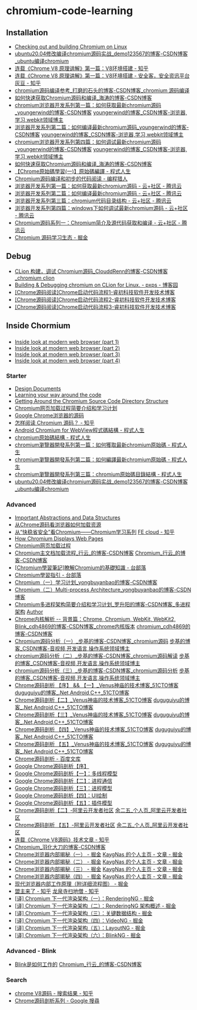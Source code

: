 # chromium-code-learning


## Installation
- [Checking out and building Chromium on Linux](https://chromium.googlesource.com/chromium/src/+/main/docs/linux/build_instructions.md)
- [ubuntu20.04修改编译chromium源码实战_demo123567的博客-CSDN博客_ubuntu编译chromium](https://blog.csdn.net/xielinrui123/article/details/108790541)
- [连载《Chrome V8 原理讲解》第一篇：V8环境搭建 - 知乎](https://zhuanlan.zhihu.com/p/433867394)
- [连载《Chrome V8 原理讲解》第一篇：V8环境搭建 - 安全客，安全资讯平台](https://www.anquanke.com/post/id/253048) [灰豆 - 知乎](https://www.zhihu.com/people/v8blink)
- [chromium源码编译参考_打磨的石头的博客-CSDN博客_chromium 源码编译](https://blog.csdn.net/weixin_43923422/article/details/122681501)
- [如何快速获取Chromium源码和编译_海涛的博客-CSDN博客](https://blog.csdn.net/Mymain/article/details/45399025)
- [chromium浏览器开发系列第一篇：如何获取最新chromium源码_youngerwind的博客-CSDN博客](https://blog.csdn.net/ghost045/article/details/84708494) [youngerwind的博客_CSDN博客-浏览器,学习,webkit领域博主](https://blog.csdn.net/ghost045)
- [浏览器开发系列第二篇：如何编译最新chromium源码_youngerwind的博客-CSDN博客](https://blog.csdn.net/ghost045/article/details/44860113) [youngerwind的博客_CSDN博客-浏览器,学习,webkit领域博主](https://blog.csdn.net/ghost045)
- [chromium浏览器开发系列第四篇：如何调试最新chromium源码_youngerwind的博客-CSDN博客](https://blog.csdn.net/ghost045/article/details/45218739) [youngerwind的博客_CSDN博客-浏览器,学习,webkit领域博主](https://blog.csdn.net/ghost045)
- [如何快速获取Chromium源码和编译_海涛的博客-CSDN博客](https://blog.csdn.net/Mymain/article/details/45399025)
- [【Chrome原始碼學習(一)】原始碼編譯 - 程式人生](https://www.796t.com/p/362182.html)
- [Chromium源码编译和初步的代码阅读 - 编程猎人](https://www.programminghunter.com/article/33621228399/)
- [浏览器开发系列第一篇：如何获取最新chromium源码 - 云+社区 - 腾讯云](https://cloud.tencent.com/developer/article/1057249)
- [浏览器开发系列第二篇：如何编译最新chromium源码 - 云+社区 - 腾讯云](https://cloud.tencent.com/developer/article/1057293)
- [浏览器开发系列第三篇：chromium代码目录结构 - 云+社区 - 腾讯云](https://cloud.tencent.com/developer/article/1057269)
- [浏览器开发系列第四篇：windows下如何调试最新chromium源码 - 云+社区 - 腾讯云](https://cloud.tencent.com/developer/article/1057325)
- [Chromium源码系列一：Chromium简介及源代码获取和编译 - 云+社区 - 腾讯云](https://cloud.tencent.com/developer/article/1329229)
- [Chromium 源码学习生态 - 掘金](https://juejin.cn/post/6939476689273487373)


## Debug
- [CLion 构建，调试 Chromium源码_ClouddRenn的博客-CSDN博客_chromium clion](https://cloudren.blog.csdn.net/article/details/114371735)
- [Building & Debugging chromium on CLion for Linux. - pxps - 博客园](https://www.cnblogs.com/axts/p/12914474.html)
- [[Chrome源码阅读]Chrome启动代码流程1-睿初科技软件开发技术博客](https://brionas.github.io/2013/05/16/chrome-code-launch-procedure/)
- [[Chrome源码阅读]Chrome启动代码流程2-睿初科技软件开发技术博客](https://brionas.github.io/2013/05/16/chrome-code-launch-procedure-2/)
- [[Chrome源码阅读]Chrome启动代码流程3-睿初科技软件开发技术博客](https://brionas.github.io/2013/05/16/chrome-code-launch-procedure-3/)


## Inside Chormium


###
- [Inside look at modern web browser (part 1)](https://developer.chrome.com/blog/inside-browser-part1/)
- [Inside look at modern web browser (part 2)](https://developer.chrome.com/blog/inside-browser-part2/)
- [Inside look at modern web browser (part 3)](https://developer.chrome.com/blog/inside-browser-part3/)
- [Inside look at modern web browser (part 4)](https://developer.chrome.com/blog/inside-browser-part4/)


### Starter
- [Design Documents](https://www.chromium.org/developers/design-documents/)
- [Learning your way around the code](https://www.chromium.org/developers/learning-your-way-around-the-code/)
- [Getting Around the Chromium Source Code Directory Structure](https://www.chromium.org/developers/how-tos/getting-around-the-chrome-source-code/)
- [Chromium网页加载过程简要介绍和学习计划](https://blog.51cto.com/u_15127639/4536540)
- [Google Chrome浏览器的源码](https://zhuanlan.zhihu.com/p/228734855)
- [怎样阅读 Chromium 源码？ - 知乎](https://www.zhihu.com/question/306408034)
- [Android Chromium for WebView程式碼結構 - 程式人生](https://www.796t.com/p/99118.html)
- [chromium原始碼結構 - 程式人生](https://www.796t.com/content/1546607898.html)
- [chromium瀏覽器開發系列第一篇：如何獲取最新chromium原始碼 - 程式人生](https://www.796t.com/content/1549590664.html)
- [chromium瀏覽器開發系列第二篇：如何編譯最新chromium原始碼 - 程式人生](https://www.796t.com/content/1550516779.html)
- [chromium瀏覽器開發系列第三篇：chromium原始碼目錄結構 - 程式人生](https://www.796t.com/p/697462.html)
- [ubuntu20.04修改编译chromium源码实战_demo123567的博客-CSDN博客_ubuntu编译chromium](https://chaojilaji.blog.csdn.net/article/details/108790541)


### Advanced
- [Important Abstractions and Data Structures](https://www.chromium.org/developers/coding-style/important-abstractions-and-data-structures/)
- [从Chrome源码看浏览器如何加载资源](https://zhuanlan.zhihu.com/p/30558018)
- [从“快稳省安全”看Chromium——Chromium学习系列](https://zhuanlan.zhihu.com/p/58518107) [FE cloud - 知乎](https://www.zhihu.com/column/fecloud)
- [How Chromium Displays Web Pages](https://www.chromium.org/developers/design-documents/displaying-a-web-page-in-chrome/)
- [Chromium网页加载过程](https://wishfly.blog.csdn.net/article/details/83660995)
- [Chromium主文档加载流程_行云_的博客-CSDN博客](https://blog.csdn.net/wy5761/article/details/45555813) [Chromium_行云_的博客-CSDN博客](https://blog.csdn.net/wy5761/category_2917571.html)
- [[Chromium學習筆記]瞭解Chromium的基礎知識 - 台部落](https://www.twblogs.net/a/5b8117132b71772165aaf442)
- [Chromium學習指引 - 台部落](https://www.twblogs.net/a/5b80aea42b71772165a8b3cb)
- [Chromium（一）学习计划_yongbuyanbao的博客-CSDN博客](https://blog.csdn.net/yongbuyanbao/article/details/79263605)
- [Chromium（二）Multi-process Architecture_yongbuyanbao的博客-CSDN博客](https://blog.csdn.net/yongbuyanbao/article/details/79273241)
- [Chromium多进程架构简要介绍和学习计划_罗升阳的博客-CSDN博客_多进程架构](https://blog.csdn.net/Luoshengyang/article/details/47364477) [Author](https://blog.csdn.net/Luoshengyang?type=blog)
- [Chrome内核解析 -- 背景篇：Chrome, Chromium, WebKit, WebKit2, Blink_cdh4869的博客-CSDN博客_chrome内核版本](https://blog.csdn.net/YxiaoqiR/article/details/78318546) [chromium_cdh4869的博客-CSDN博客](https://blog.csdn.net/yxiaoqir/category_7243161.html)
- [Chromium源码分析（一）_步基的博客-CSDN博客_chromium源码](https://blog.csdn.net/wangbuji/article/details/121328748) [步基的博客_CSDN博客-音视频,开发语言,操作系统领域博主](https://blog.csdn.net/wangbuji?type=blog)
- [chromium源码分析（二）_步基的博客-CSDN博客_chromium源码解读](https://blog.csdn.net/wangbuji/article/details/121329794) [步基的博客_CSDN博客-音视频,开发语言,操作系统领域博主](https://blog.csdn.net/wangbuji?type=blog)
- [chromium源码分析（三）_步基的博客-CSDN博客_chromium源码分析](https://blog.csdn.net/wangbuji/article/details/121331189) [步基的博客_CSDN博客-音视频,开发语言,操作系统领域博主](https://blog.csdn.net/wangbuji?type=blog)
- [Chrome源码剖析 【序】 && 【一】_Venus神庙的技术博客_51CTO博客](https://blog.51cto.com/duguguiyu/363420) [duguguiyu的博客_.Net,Android,C++_51CTO博客](https://blog.51cto.com/duguguiyu)
- [Chrome源码剖析【二】_Venus神庙的技术博客_51CTO博客](https://blog.51cto.com/duguguiyu/362798) [duguguiyu的博客_.Net,Android,C++_51CTO博客](https://blog.51cto.com/duguguiyu)
- [Chrome源码剖析【三】_Venus神庙的技术博客_51CTO博客](https://blog.51cto.com/duguguiyu/362819) [duguguiyu的博客_.Net,Android,C++_51CTO博客](https://blog.51cto.com/duguguiyu)
- [Chrome源码剖析 【四】_Venus神庙的技术博客_51CTO博客](https://blog.51cto.com/duguguiyu/362821) [duguguiyu的博客_.Net,Android,C++_51CTO博客](https://blog.51cto.com/duguguiyu)
- [Chrome源码剖析 【五】_Venus神庙的技术博客_51CTO博客](https://blog.51cto.com/duguguiyu/362823) [duguguiyu的博客_.Net,Android,C++_51CTO博客](https://blog.51cto.com/duguguiyu)
- [Chrome源码剖析 - 百度文库](https://wenku.baidu.com/view/bf4d5a1eb7360b4c2e3f64bf.html)
- [Google Chrome源码剖析【序】](http://www.ha97.com/2903.html)
- [Google Chrome源码剖析【一】：多线程模型](http://www.ha97.com/2908.html)
- [Google Chrome源码剖析【二】：进程通信](http://www.ha97.com/2911.html)
- [Google Chrome源码剖析【三】：进程模型](http://www.ha97.com/2912.html)
- [Google Chrome源码剖析【四】：UI绘制](http://www.ha97.com/2913.html)
- [Google Chrome源码剖析【五】：插件模型](http://www.ha97.com/2914.html)
- [Chrome源码剖析【二】-阿里云开发者社区](https://developer.aliyun.com/article/542060) [余二五_个人页_阿里云开发者社区](https://developer.aliyun.com/profile/fy5hholq4xfqs)
- [Chrome源码剖析 【五】-阿里云开发者社区](https://developer.aliyun.com/article/542053) [余二五_个人页_阿里云开发者社区](https://developer.aliyun.com/profile/fy5hholq4xfqs)
- [连载《Chrome V8源码》技术文章 - 知乎](https://zhuanlan.zhihu.com/p/441130756)
- [Chromium_羽化大刀的博客-CSDN博客](https://blog.csdn.net/wanwuguicang/category_7550398.html)
- [Chrome浏览器内部揭秘（一） - 掘金](https://juejin.cn/post/6880936147536183310) [KaygNas 的个人主页 - 文章 - 掘金](https://juejin.cn/user/87574133084279/posts)
- [Chrome浏览器内部揭秘（二） - 掘金](https://juejin.cn/post/6880941923712892941) [KaygNas 的个人主页 - 文章 - 掘金](https://juejin.cn/user/87574133084279/posts)
- [Chrome浏览器内部揭秘（三） - 掘金](https://juejin.cn/post/6881168284348055566) [KaygNas 的个人主页 - 文章 - 掘金](https://juejin.cn/user/87574133084279/posts)
- [Chrome浏览器内部揭秘（四） - 掘金](https://juejin.cn/post/6881174843430338567) [KaygNas 的个人主页 - 文章 - 掘金](https://juejin.cn/user/87574133084279/posts)
- [现代浏览器内部工作原理（附详细流程图） - 掘金](https://juejin.cn/post/6844903782128566286)
- [盟主来了 - 知乎](https://www.zhihu.com/column/chrome) [龙泉寺扫地僧 - 知乎](https://www.zhihu.com/people/wang-bin-1-53)
- [[译] Chromium 下一代渲染架构（一）：RenderingNG - 掘金](https://juejin.cn/post/7067778081699659806)
- [[译] Chromium 下一代渲染架构（二）：RenderingNG 架构概述 - 掘金](https://juejin.cn/post/7067782165852848141)
- [[译] Chromium 下一代渲染架构（三）：关键数据结构 - 掘金](https://juejin.cn/post/7082589282367438885)
- [[译] Chromium 下一代渲染架构（四）：VideoNG - 掘金](https://juejin.cn/post/7091240244925693966)
- [[译] Chromium 下一代渲染架构（五）：LayoutNG - 掘金](https://juejin.cn/post/7094207568926474254)
- [[译] Chromium 下一代渲染架构（六）：BlinkNG - 掘金](https://juejin.cn/post/7110877194968104974)


### Advanced - Blink
- [Blink是如何工作的](https://blog.csdn.net/wy5761/article/details/118248265) [Chromium_行云_的博客-CSDN博客](https://blog.csdn.net/wy5761/category_2917571.html)


### Search
- [chrome V8源码 - 搜索结果 - 知乎](https://www.zhihu.com/search?q=chrome%20V8%E6%BA%90%E7%A0%81&search_source=Entity&type=content)
- [Chrome源码剖析系列 - Google 搜尋](https://www.google.com/search?q=Chrome%E6%BA%90%E7%A0%81%E5%89%96%E6%9E%90%E7%B3%BB%E5%88%97&rlz=1C1RXQR_zh-TWTW980TW980)

